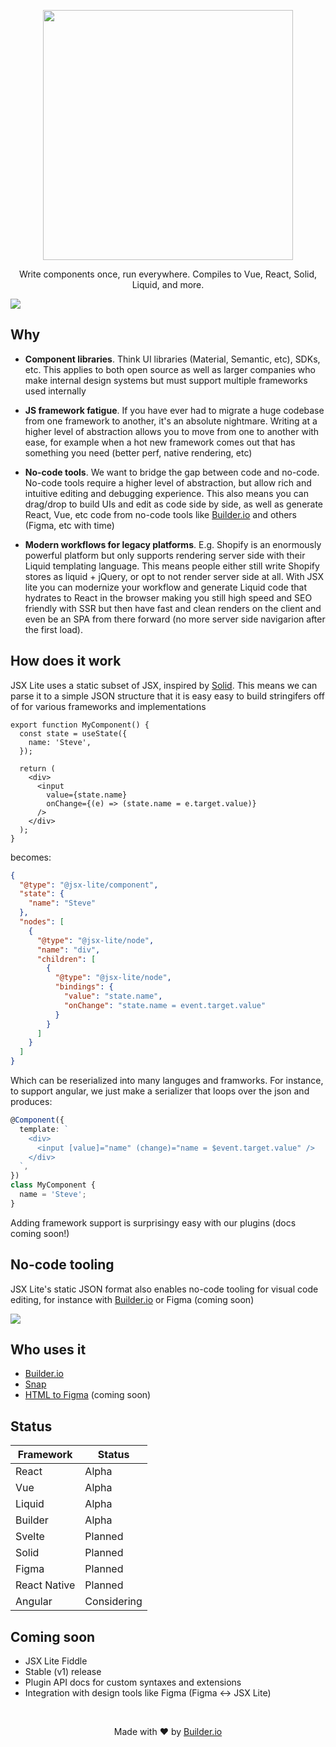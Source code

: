 <p align="center"><img width="400" src="https://cdn.builder.io/api/v1/image/assets%2FYJIGb4i01jvw0SRdL5Bt%2F873aa9bf5d8d4960abbee6d913862e1c"></p>

<p align="center">
  Write components once, run everywhere. Compiles to Vue, React, Solid, Liquid, and more.
</p>

<img src="https://imgur.com/H1WTtGe.gif" />

## Why

- **Component libraries**. Think UI libraries (Material, Semantic, etc), SDKs, etc. This applies to both open source as well as larger companies who make internal design systems but must support multiple frameworks used internally

- **JS framework fatigue**. If you have ever had to migrate a huge codebase from one framework to another, it's an absolute nightmare. Writing at a higher level of abstraction allows you to move from one to another with ease, for example when a hot new framework comes out that has something you need (better perf, native rendering, etc)

- **No-code tools**. We want to bridge the gap between code and no-code. No-code tools require a higher level of abstraction, but allow rich and intuitive editing and debugging experience. This also means you can drag/drop to build UIs and edit as code side by side, as well as generate React, Vue, etc code from no-code tools like [Builder.io](https://github.com/builderio/builder) and others (Figma, etc with time)

- **Modern workflows for legacy platforms**. E.g. Shopify is an enormously powerful platform but only supports rendering server side with their Liquid templating language. This means people either still write Shopify stores as liquid + jQuery, or opt to not render server side at all. With JSX lite you can modernize your workflow and generate Liquid code that hydrates to React in the browser making you still high speed and SEO friendly with SSR but then have fast and clean renders on the client and even be an SPA from there forward (no more server side navigarion after the first load).

## How does it work

JSX Lite uses a static subset of JSX, inspired by [Solid](https://github.com/ryansolid/solid/blob/master/documentation/rendering.md). This means we can parse it to a simple JSON structure that it is easy easy to build stringifers off of for various frameworks and implementations

```tsx
export function MyComponent() {
  const state = useState({
    name: 'Steve',
  });

  return (
    <div>
      <input
        value={state.name}
        onChange={(e) => (state.name = e.target.value)}
      />
    </div>
  );
}
```

becomes:

```json
{
  "@type": "@jsx-lite/component",
  "state": {
    "name": "Steve"
  },
  "nodes": [
    {
      "@type": "@jsx-lite/node",
      "name": "div",
      "children": [
        {
          "@type": "@jsx-lite/node",
          "bindings": {
            "value": "state.name",
            "onChange": "state.name = event.target.value"
          }
        }
      ]
    }
  ]
}
```

Which can be reserialized into many languges and framworks. For instance, to support angular, we just make a serializer that loops over the json and produces:

```ts
@Component({
  template: `
    <div>
      <input [value]="name" (change)="name = $event.target.value" />
    </div>
  `,
})
class MyComponent {
  name = 'Steve';
}
```

Adding framework support is surprisingy easy with our plugins (docs coming soon!)

## No-code tooling

JSX Lite's static JSON format also enables no-code tooling for visual code editing, for instance with [Builder.io](https://github.com/builderio/builder) or Figma (coming soon)

<img src="https://imgur.com/3TjfY2H.gif" >

## Who uses it

- [Builder.io](https://github.com/builderio/builder)
- [Snap](https://github.com/builderio/snap)
- [HTML to Figma](https://github.com/builderio/html-to-figma) (coming soon)

## Status

| Framework    | Status      |
| ------------ | ----------- |
| React        | Alpha       |
| Vue          | Alpha       |
| Liquid       | Alpha       |
| Builder      | Alpha       |
| Svelte       | Planned     |
| Solid        | Planned     |
| Figma        | Planned     |
| React Native | Planned     |
| Angular      | Considering |

## Coming soon

- JSX Lite Fiddle
- Stable (v1) release
- Plugin API docs for custom syntaxes and extensions
- Integration with design tools like Figma (Figma <-> JSX Lite)

<br />
<p align="center">
  Made with ❤️ by <a target="_blank" href="https://www.builder.io/">Builder.io</a>
</p>
